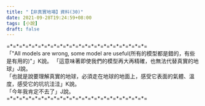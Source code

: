 ```yaml
---
title: "【非真實地場】資料(30)"
date: 2021-09-28T19:24:59+08:00
tags: [小說]
draft: false
---
```


=\*=\*=\*=\*=\*=\*=\*=\*=\*=\*=\*=\*=\*=\*=\*=\*=\*=\*=\*=\*=\*=\*=  
「"All models are wrong, some model are useful(所有的模型都是錯的，有些是有用的)"」K說。 
「這意味著即使我們的模型再大再精確，也無法代替真實的地球」J說。  
「也就是說要理解真實的地球，必須走在地球的地面上，感受它表面的氣體、溫度，感受它的坑坑洼洼」K說。  
「今年我肯定不去了」J說。  
=\*=\*=\*=\*=\*=\*=\*=\*=\*=\*=\*=\*=\*=\*=\*=\*=\*=\*=\*=\*=\*=\*=  
